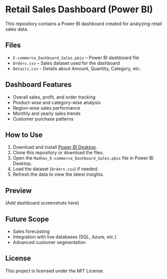 # Retail Sales Dashboard (Power BI)

This repository contains a Power BI dashboard created for analyzing retail sales data.

## Files
- `E-commerce_Dashboard_Sales.pbix` – Power BI dashboard file
- `Orders.csv` – Sales dataset used for the dashboard
- `Details.csv` - Details about Amount, Quantity, Category, etc.

## Dashboard Features
- Overall sales, profit, and order tracking
- Product-wise and category-wise analysis
- Region-wise sales performance
- Monthly and yearly sales trends
- Customer purchase patterns

## How to Use
1. Download and install [Power BI Desktop](https://powerbi.microsoft.com/desktop/).
2. Clone this repository or download the files.
3. Open the `Madhav_E-commerce_Dashboard_Sales.pbix` file in Power BI Desktop.
4. Load the dataset (`Orders.csv`) if needed.
5. Refresh the data to view the latest insights.

## Preview
(Add dashboard screenshots here)

## Future Scope
- Sales forecasting
- Integration with live databases (SQL, Azure, etc.)
- Advanced customer segmentation

## License
This project is licensed under the MIT License.

